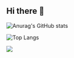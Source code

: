 ## Hi there 👋

![Anurag's GitHub stats](https://github-readme-stats.vercel.app/api?username=dbstjdqls14&show_icons=true&theme=radical)

![Top Langs](https://github-readme-stats.vercel.app/api/top-langs/?username=dbstjdqls14)

<a href="https://rowan-swift-32e.notion.site/7ac8e979844246479adf12af7c49476e?pvs=4" target="_blank"><img src="https://img.shields.io/badge/Notion-000000?style=flat-square&logo=appveyor&logo=Notion&logoColor=#FFFFFF"/></a>
